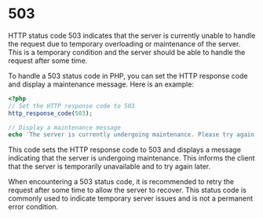 # 503

HTTP status code 503 indicates that the server is currently unable to handle the request due to temporary overloading or maintenance of the server. This is a temporary condition and the server should be able to handle the request after some time.

To handle a 503 status code in PHP, you can set the HTTP response code and display a maintenance message. Here is an example:

```php
<?php
// Set the HTTP response code to 503
http_response_code(503);

// Display a maintenance message
echo 'The server is currently undergoing maintenance. Please try again later.';
```

This code sets the HTTP response code to 503 and displays a message indicating that the server is undergoing maintenance. This informs the client that the server is temporarily unavailable and to try again later.

When encountering a 503 status code, it is recommended to retry the request after some time to allow the server to recover. This status code is commonly used to indicate temporary server issues and is not a permanent error condition.